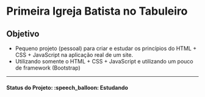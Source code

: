 <h1>Primeira Igreja Batista no Tabuleiro</h1>

<h2>Objetivo</h2>
<ul>
  <li>Pequeno projeto (pessoal) para criar e estudar os princípios do HTML + CSS + JavaScript na aplicação real de um site.</li>
  <li>Utilizando somente o HTML + CSS + JavaScript e utilizando um pouco de framework (Bootstrap)</li>
</ul>

<hr/>

<h4><b>Status do Projeto:</b> :speech_balloon: Estudando</h4>
